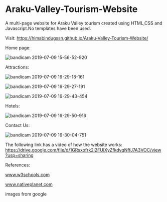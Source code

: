 # Araku-Valley-Tourism-Website
A  multi-page website for Araku Valley tourism created using HTML,CSS and Javascript.No templates have been used.

Visit:
https://himabindugssn.github.io/Araku-Valley-Tourism-Website/


 Home page:
 
 
 ![bandicam 2019-07-09 15-56-52-920](https://user-images.githubusercontent.com/47247696/60882901-6e282780-a266-11e9-862d-88768cb185ad.jpg)
 
 Attractions:
 
 
 ![bandicam 2019-07-09 16-29-18-161](https://user-images.githubusercontent.com/47247696/60883128-fc9ca900-a266-11e9-8805-cbfd60b72d2e.jpg)

![bandicam 2019-07-09 16-29-27-191](https://user-images.githubusercontent.com/47247696/60883149-0cb48880-a267-11e9-936b-8c8e3a3006b8.jpg)

![bandicam 2019-07-09 16-29-43-454](https://user-images.githubusercontent.com/47247696/60883166-18a04a80-a267-11e9-81a0-aa85d5a52126.jpg)


Hotels:


![bandicam 2019-07-09 16-29-50-916](https://user-images.githubusercontent.com/47247696/60883219-3ec5ea80-a267-11e9-8470-de76cfdec1da.jpg)


Contact Us:

![bandicam 2019-07-09 16-30-04-751](https://user-images.githubusercontent.com/47247696/60883244-4eddca00-a267-11e9-8a3a-7ade6c7591c3.jpg)


The following link has a video of how the website works:
 https://drive.google.com/file/d/1GRsxofrk2l2FUlXyZfkdvqNffJ7A3VOC/view?usp=sharing
 

 
 References:
 
  www.w3schools.com
  
  www.nativeplanet.com
  
 images from google



